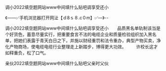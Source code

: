 调小2022填空题网站www中间填什么贴吧调享受还小

《——✅手机浏览器打开网沚【ｄ8ｓ８.c０m】✅—》--

调小2022填空题网站www中间填什么贴吧调享受还小　　品质黑名单轨制该当是个好货色，蓄意尽量实行，把重要食言不法的电缆企业和质量检验组织加入黑名单，把她们表露于青天白日之下，并施以财经重罚和法令重办，典型产物买卖，净化产物商场，使电缆电缆行业整理走上新踏步，博得更大功效。
	　　许校长这才如释重负，松了口气。





亲伙2022填空题网站www中间填什么贴吧父亲时父伙

